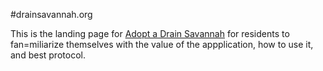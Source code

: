 #drainsavannah.org

This is the landing page for [Adopt a Drain Savannah](https://app.drainsavannah.org) for residents to fan=miliarize themselves with the value of the appplication, how to use it, and best protocol.



